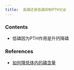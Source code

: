 ```yaml
---
title:  高磷还是低磷抑制PTH分泌
--- 
```


### Contents
- 低磷因为PTH作用是升钙降磷

### References
- [如何降低体内的磷含量](/如何降低体内的磷含量)
